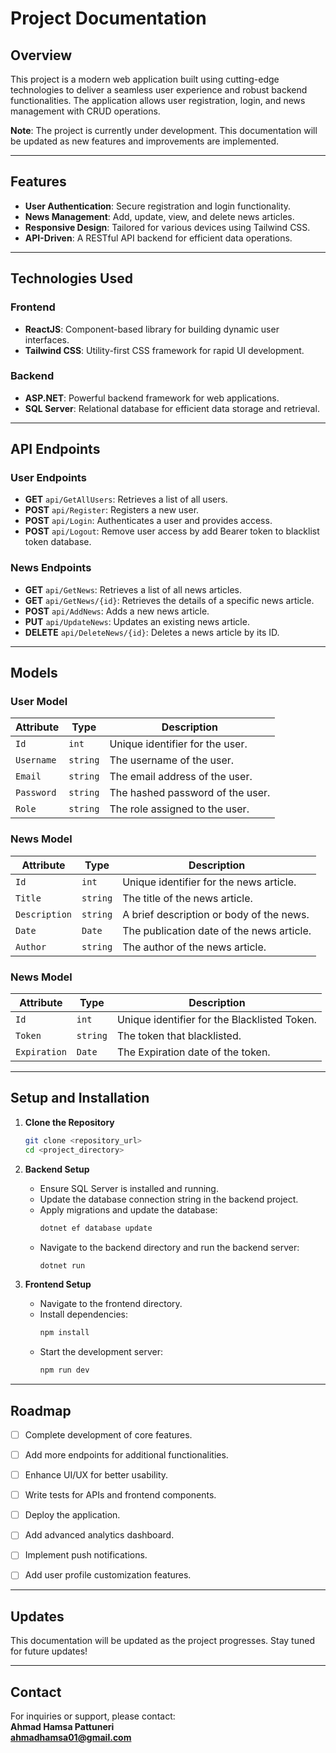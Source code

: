 # Project Documentation

## Overview

This project is a modern web application built using cutting-edge technologies to deliver a seamless user experience and robust backend functionalities. The application allows user registration, login, and news management with CRUD operations.  

**Note**: The project is currently under development. This documentation will be updated as new features and improvements are implemented.

---

## Features

- **User Authentication**: Secure registration and login functionality.
- **News Management**: Add, update, view, and delete news articles.
- **Responsive Design**: Tailored for various devices using Tailwind CSS.
- **API-Driven**: A RESTful API backend for efficient data operations.

---

## Technologies Used

### Frontend
- **ReactJS**: Component-based library for building dynamic user interfaces.
- **Tailwind CSS**: Utility-first CSS framework for rapid UI development.

### Backend
- **ASP.NET**: Powerful backend framework for web applications.
- **SQL Server**: Relational database for efficient data storage and retrieval.

---

## API Endpoints

### User Endpoints
- **GET** `api/GetAllUsers`: Retrieves a list of all users.
- **POST** `api/Register`: Registers a new user.
- **POST** `api/Login`: Authenticates a user and provides access.
- **POST** `api/Logout`: Remove user access by add Bearer token to blacklist token database.


### News Endpoints
- **GET** `api/GetNews`: Retrieves a list of all news articles.
- **GET** `api/GetNews/{id}`: Retrieves the details of a specific news article.
- **POST** `api/AddNews`: Adds a new news article.
- **PUT** `api/UpdateNews`: Updates an existing news article.
- **DELETE** `api/DeleteNews/{id}`: Deletes a news article by its ID.

---

## Models

### User Model
| Attribute | Type     | Description                       |
|-----------|----------|-----------------------------------|
| `Id`      | `int`    | Unique identifier for the user.  |
| `Username`| `string` | The username of the user.         |
| `Email`   | `string` | The email address of the user.    |
| `Password`| `string` | The hashed password of the user.  |
| `Role`    | `string` | The role assigned to the user.    |

### News Model
| Attribute    | Type     | Description                                |
|--------------|----------|--------------------------------------------|
| `Id`         | `int`    | Unique identifier for the news article.    |
| `Title`      | `string` | The title of the news article.             |
| `Description`| `string` | A brief description or body of the news.   |
| `Date`       | `Date`   | The publication date of the news article.  |
| `Author`     | `string` | The author of the news article.            |

### News Model
| Attribute    | Type     | Description                                 |
|--------------|----------|-------------------------------------------- |
| `Id`         | `int`    | Unique identifier for the Blacklisted Token.|
| `Token`      | `string` | The token that blacklisted.                 |
| `Expiration` | `Date`   | The Expiration date of the token.           |

---

## Setup and Installation

1. **Clone the Repository**  
   ```bash
   git clone <repository_url>
   cd <project_directory>
   ```

2. **Backend Setup**  
   - Ensure SQL Server is installed and running.  
   - Update the database connection string in the backend project.  
   - Apply migrations and update the database:  
     ```bash
     dotnet ef database update
     ```
   - Navigate to the backend directory and run the backend server:  
     ```bash
     dotnet run
     ```

3. **Frontend Setup**  
   - Navigate to the frontend directory.  
   - Install dependencies:  
     ```bash
     npm install
     ```  
   - Start the development server:  
     ```bash
     npm run dev
     ```

---

## Roadmap

- [ ] Complete development of core features.
- [ ] Add more endpoints for additional functionalities.
- [ ] Enhance UI/UX for better usability.
- [ ] Write tests for APIs and frontend components.
- [ ] Deploy the application.
- [ ] Add advanced analytics dashboard.
- [ ] Implement push notifications.
- [ ] Add user profile customization features.


---

## Updates

This documentation will be updated as the project progresses. Stay tuned for future updates!

---

## Contact

For inquiries or support, please contact:  
**Ahmad Hamsa Pattuneri**  
**ahmadhamsa01@gmail.com**

